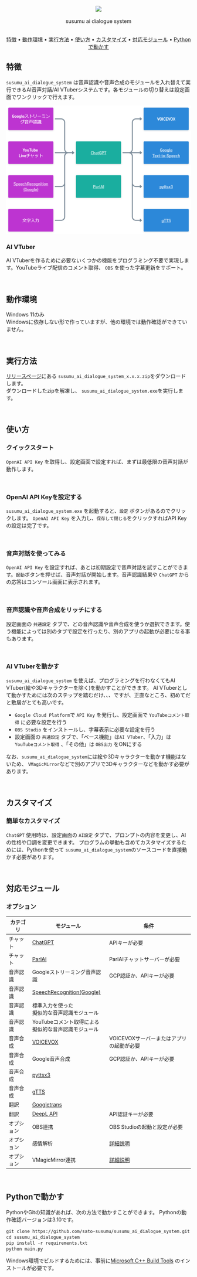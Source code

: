 <p align="center">
<img src="./docs/resources/demo1.gif" />
</p>
<p align="center">
  susumu ai dialogue system<br/><br/>
</p>

<p align="center">
  <a href="#特徴">特徴</a> •
  <a href="#動作環境">動作環境</a> •
  <a href="#実行方法">実行方法</a> •
  <a href="#使い方">使い方</a> •
  <a href="#カスタマイズ">カスタマイズ</a> •
  <a href="#対応モジュール">対応モジュール</a> •
  <a href="#python%E3%81%A7%E5%8B%95%E3%81%8B%E3%81%99">Pythonで動かす</a>
  <br>
</p>

## 特徴

`susumu_ai_dialogue_system` は音声認識や音声合成のモジュールを入れ替えて実行できるAI音声対話/AI VTuberシステムです。各モジュールの切り替えは設定画面でワンクリックで行えます。
<br/>

<p align="center">
<img src="./docs/resources/susumu_ai_dialogue_system_modules_ja.png" />
</p>




### AI VTuber

AI VTuberを作るために必要ないくつかの機能をプログラミング不要で実現します。YouTubeライブ配信のコメント取得、 `OBS`
を使った字幕更新をサポート。

<br/>

## 動作環境

Windows 11のみ  
Windowsに依存しない形で作っていますが、他の環境では動作確認ができていません。

<br/>

## 実行方法

[リリースページ](https://github.com/sato-susumu/susumu_ai_dialogue_system/releases)にある `susumu_ai_dialogue_system_x.x.x.zip`をダウンロードします。  
ダウンロードしたzipを解凍し、 `susumu_ai_dialogue_system.exe`を実行します。

<br/>

## 使い方

### クイックスタート

`OpenAI API Key` を取得し、設定画面で設定すれば、まずは最低限の音声対話が動作します。

<br/>

### OpenAI API Keyを設定する

`susumu_ai_dialogue_system.exe` を起動すると、`設定` ボタンがあるのでクリックします。 `OpenAI API Key` を入力し、`保存して閉じる`をクリックすればAPI Keyの設定は完了です。

<br/>

### 音声対話を使ってみる

`OpenAI API Key` を設定すれば、あとは初期設定で音声対話を試すことができます。`起動`ボタンを押せば、音声対話が開始します。音声認識結果や `ChatGPT`
からの応答はコンソール画面に表示されます。

<br/>

### 音声認識や音声合成をリッチにする

設定画面の `共通設定` タブで、どの音声認識や音声合成を使うか選択できます。使う機能によっては別のタブで設定を行ったり、別のアプリの起動が必要になる事もあります。

<br/>

### AI VTuberを動かす

`susumu_ai_dialogue_system` を使えば、プログラミングを行わなくてもAI VTuber(絵や3Dキャラクターを除く)を動かすことができます。
AI VTuberとして動かすためには次のステップを踏むだけ、、、ですが、正直なところ、初めてだと敷居がとても高いです。

- `Google Cloud Platform`で `API Key` を発行し、設定画面で `YouTubeコメント取得` に必要な設定を行う
- `OBS Studio` をインストールし、字幕表示に必要な設定を行う
- 設定画面の `共通設定` タブで、「ベース機能」は`AI VTuber`、「入力」は `YouTubeコメント取得` 、「その他」は `OBS出力` をONにする

なお、`susumu_ai_dialogue_system`には絵や3Dキャラクターを動かす機能はないため、 `VMagicMirror`などで別のアプリで3Dキャラクターなどを動かす必要があります。

<br/>

## カスタマイズ

### 簡単なカスタマイズ

`ChatGPT` 使用時は、設定画面の `AI設定` タブで、プロンプトの内容を変更し、AIの性格や口調を変更できます。
プログラムの挙動も含めてカスタマイズするためには、Pythonを使って `susumu_ai_dialogue_system`のソースコードを直接動かす必要があります。

<br/>

## 対応モジュール
### オプション

| カテゴリ | モジュール | 条件        |
| -------- | ---------- | ------------------ |
| チャット | [ChatGPT](https://chat.openai.com/)    | APIキーが必要 |
| チャット     | [ParlAI](https://parl.ai/) | ParlAIチャットサーバーが必要 |
| 音声認識 | Googleストリーミング音声認識 | GCP認証か、APIキーが必要                   |
| 音声認識 | [SpeechRecognition(Google)](https://github.com/Uberi/speech_recognition#readme) |  |
| 音声認識 | 標準入力を使った<br>擬似的な音声認識モジュール |  |
| 音声認識 | YouTubeコメント取得による<br>擬似的な音声認識モジュール |  |
| 音声合成 | [VOICEVOX](https://voicevox.hiroshiba.jp/) | VOICEVOXサーバーまたはアプリの起動が必要 |
| 音声合成 | Google音声合成 | GCP認証か、APIキーが必要 |
| 音声合成 | [pyttsx3](https://github.com/nateshmbhat/pyttsx3) |  |
| 音声合成 | [gTTS](https://github.com/pndurette/gTTS) |  |
| 翻訳 | [Googletrans](https://github.com/ssut/py-googletrans) |  |
| 翻訳 | [DeepL API](https://www.deepl.com/) | API認証キーが必要 |
| オプション | OBS連携 | OBS Studioの起動と設定が必要 |
| オプション | 感情解析 | [詳細説明](./docs/emotion_analysis.md) |
| オプション | VMagicMirror連携 | [詳細説明](./docs/vmagic_mirror_option.md) |

<br/>

## Pythonで動かす

PythonやGitの知識があれば、次の方法で動かすことができます。
Pythonの動作確認バージョンは3.10です。

```
git clone https://github.com/sato-susumu/susumu_ai_dialogue_system.git
cd susumu_ai_dialogue_system
pip install -r requirements.txt
python main.py
```

Windows環境でビルドするためには、事前に[Microsoft C++ Build Tools](https://visualstudio.microsoft.com/ja/visual-cpp-build-tools/)
のインストールが必要です。
